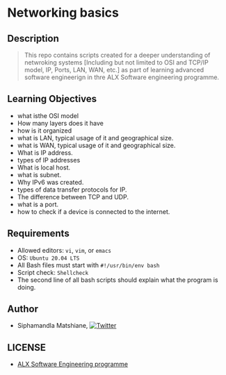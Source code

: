 # Networking basics

## Description
> This repo contains scripts created for a deeper understanding of netwroking systems [Including but not limited to OSI and TCP/IP model, IP, Ports, LAN, WAN, etc.] as part of learning advanced software engineerign in thre ALX Software engineering programme.

## Learning Objectives
- what isthe OSI model
- How many layers does it have
- how is it organized
- what is LAN, typical usage of it and geographical size.
- what is WAN, typical usage of it and geographical size.
- What is IP address.
- types of IP addresses
- What is local host.
- what is subnet.
- Why IPv6 was created.
- types of data transfer protocols for IP.
- The difference between TCP and UDP.
- what is a port.
- how to check if a device is connected to the internet.

## Requirements
- Allowed editors: `vi`, `vim`, or `emacs`
- OS: `Ubuntu 20.04 LTS`
- All Bash files must start with `#!/usr/bin/env bash`
- Script check: `Shellcheck`
- The second line of all bash scripts should explain what the program is doing.

## Author
- Siphamandla Matshiane, [![Twitter](http://i.imgur.com/wWzX9uB.png)](https://twitter.com/sbumatshiane916)

## LICENSE
- [ALX Software Engineering programme](https://www.alxafrica.com/software-engineering-plus/)
